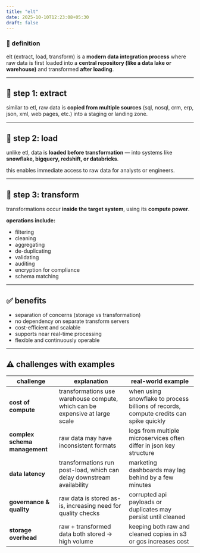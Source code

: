 ```yaml
---
title: "elt"
date: 2025-10-10T12:23:08+05:30
draft: false
---
```


### 🔹 definition

elt (extract, load, transform) is a **modern data integration process** where raw data is first loaded into a **central repository (like a data lake or warehouse)** and transformed **after loading**.

---

## 🔸 step 1: extract

similar to etl, raw data is **copied from multiple sources** (sql, nosql, crm, erp, json, xml, web pages, etc.) into a staging or landing zone.

---

## 🔸 step 2: load

unlike etl, data is **loaded before transformation** — into systems like **snowflake, bigquery, redshift, or databricks**.

this enables immediate access to raw data for analysts or engineers.

---

## 🔸 step 3: transform

transformations occur **inside the target system**, using its **compute power**.

**operations include:**

- filtering
- cleaning
- aggregating
- de-duplicating
- validating
- auditing
- encryption for compliance
- schema matching

---

## ✅ benefits

- separation of concerns (storage vs transformation)
- no dependency on separate transform servers
- cost-efficient and scalable
- supports near real-time processing
- flexible and continuously operable

---

## ⚠️ challenges with examples

| challenge                     | explanation                                                                  | real-world example                                                                     |
| ----------------------------- | ---------------------------------------------------------------------------- | -------------------------------------------------------------------------------------- |
| **cost of compute**           | transformations use warehouse compute, which can be expensive at large scale | when using snowflake to process billions of records, compute credits can spike quickly |
| **complex schema management** | raw data may have inconsistent formats                                       | logs from multiple microservices often differ in json key structure                    |
| **data latency**              | transformations run post-load, which can delay downstream availability       | marketing dashboards may lag behind by a few minutes                                   |
| **governance & quality**      | raw data is stored as-is, increasing need for quality checks                 | corrupted api payloads or duplicates may persist until cleaned                         |
| **storage overhead**          | raw + transformed data both stored → high volume                             | keeping both raw and cleaned copies in s3 or gcs increases cost                        |
